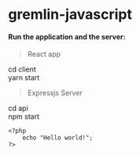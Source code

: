 # gremlin-javascript

#### Run the application and the server:
> React app 

  cd client  
  yarn start

> Expressjs Server

  cd api  
  npm start



    <?php
        echo "Hello world!";
    ?>
    
